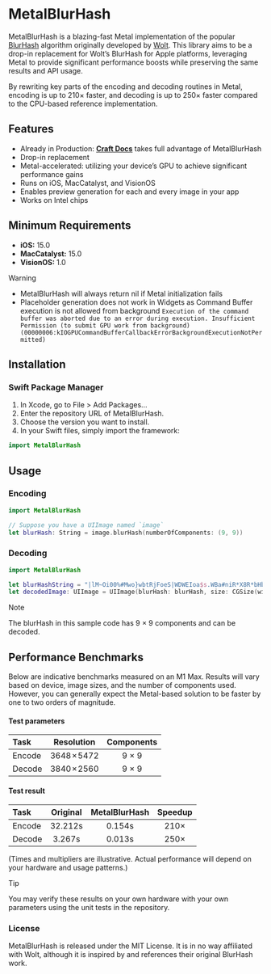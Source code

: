 # MetalBlurHash

MetalBlurHash is a blazing-fast Metal implementation of the popular [BlurHash](http://blurha.sh) algorithm originally developed by [Wolt](https://github.com/woltapp/blurhash). This library aims to be a drop-in replacement for Wolt’s BlurHash for Apple platforms, leveraging Metal to provide significant performance boosts while preserving the same results and API usage.

By rewriting key parts of the encoding and decoding routines in Metal, encoding is up to 210× faster, and decoding is up to 250× faster compared to the CPU-based reference implementation.

## Features
- Already in Production: **[Craft Docs](https://www.craft.do/)** takes full advantage of MetalBlurHash
- Drop-in replacement
- Metal-accelerated: utilizing your device’s GPU to achieve significant performance gains
- Runs on iOS, MacCatalyst, and VisionOS
- Enables preview generation for each and every image in your app
- Works on Intel chips

## Minimum Requirements

- **iOS:** 15.0
- **MacCatalyst:** 15.0
- **VisionOS:** 1.0

> [!WARNING]
- MetalBlurHash will always return nil if Metal initialization fails
- Placeholder generation does not work in Widgets as Command Buffer execution is not allowed from background
`Execution of the command buffer was aborted due to an error during execution. Insufficient Permission (to submit GPU work from background) (00000006:kIOGPUCommandBufferCallbackErrorBackgroundExecutionNotPermitted)`

## Installation

### Swift Package Manager
1.	In Xcode, go to File > Add Packages…
2.	Enter the repository URL of MetalBlurHash.
3.	Choose the version you want to install.
4.	In your Swift files, simply import the framework:

```swift
import MetalBlurHash
```

## Usage

### Encoding

```swift
import MetalBlurHash

// Suppose you have a UIImage named `image`
let blurHash: String = image.blurHash(numberOfComponents: (9, 9))
```

### Decoding

```swift
import MetalBlurHash

let blurHashString = "|lM~Oi00%#Mwo}wbtRjFoeS|WDWEIoa$s.WBa#niR*X8R*bHbIawt7aeWVRjofs.R*R+axR+WBofs:ofjsofbFWBflfjogs:jsWCfQjZWCbHkCWVWVjbjtjsjsa|ayj@j[oLj[a|j?j[jZoLayWVWBayj[jtf6azWCafoL"
let decodedImage: UIImage = UIImage(blurHash: blurHash, size: CGSize(width: 3840, height: 2160))
```

> [!NOTE]
> The blurHash in this sample code has 9 × 9 components and can be decoded.

## Performance Benchmarks

Below are indicative benchmarks measured on an M1 Max. Results will vary based on device, image sizes, and the number of components used. However, you can generally expect the Metal-based solution to be faster by one to two orders of magnitude.

#### Test parameters
|  Task  |  Resolution | Components |
| :----- | :---------: | :--------: |
| Encode | 3648 × 5472 |    9 × 9   |
| Decode | 3840 × 2560 |    9 × 9   |

#### Test result
|  Task  | Original | MetalBlurHash | Speedup |
| :----- | :------: | :-----------: | :-----: |
| Encode |  32.212s |     0.154s    |  210×   |
| Decode |  3.267s  |     0.013s    |  250×   |

(Times and multipliers are illustrative. Actual performance will depend on your hardware and usage patterns.)

> [!TIP]
> You may verify these results on your own hardware with your own parameters using the unit tests in the repository.

### License

MetalBlurHash is released under the MIT License. It is in no way affiliated with Wolt, although it is inspired by and references their original BlurHash work.
